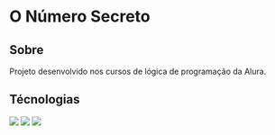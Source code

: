<h1>O Número Secreto</h1>

<h2>Sobre</h2>

<p>Projeto desenvolvido nos cursos de lógica de programação da Alura.</p>

## Técnologias
<div>
     <img src = "https://img.shields.io/badge/HTML-239120?style=for-the-badge&logo=html5&logoColor=white">
     <img src = "https://img.shields.io/badge/CSS-239120?&style=for-the-badge&logo=css3&logoColor=white">
     <img src = "https://img.shields.io/badge/JavaScript-F7DF1E?style=for-the-badge&logo=javascript&logoColor=black"
</div>
